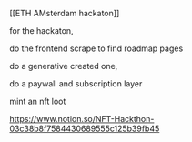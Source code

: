 [[ETH AMsterdam hackaton]]      

  

for the hackaton, 

  

do the frontend scrape to find roadmap pages

do a generative created one, 

do a paywall and subscription layer

mint an nft loot

https://www.notion.so/NFT-Hackthon-03c38b8f7584430689555c125b39fb45